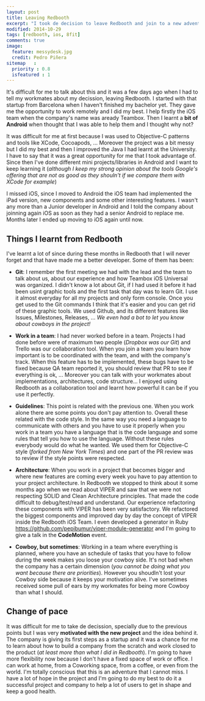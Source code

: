 ```yaml
---
layout: post
title: Leaving Redbooth
excerpt: "I took de decision to leave Redbooth and join to a new adventure. I explain here the reasons, everything I learned from there and my expectations for 8fit"
modified: 2014-10-29
tags: [redbooth, ios, 8fit]
comments: true
image:
  feature: messydesk.jpg
  credit: Pedro Piñera
sitemap   :
  priority : 0.8
  isfeatured : 1
---
```


It's difficult for me to talk about this and it was a few days ago when I had to tell my workmates about my decission, leaving Redbooth. I started with that startup from Barcelona when I haven't finished my bachelor yet. They gave me the opportunity to work remotely and I did my best. I help firstly the iOS team when the company's name was aready Teambox. Then I learnt a **bit of Android** when thought that I was able to help them and I thought why not?

It was difficult for me at first because I was used to Objective-C patterns and tools like XCode, Cocoapods, ... Moreover the project was a bit messy but I did my best and then I improved the Java I had learnt at the University. I have to say that it was a great opportunity for me that I took advantage of. Since then I've done different mini projects/libraries in Android and I want to keep learning it (*although I keep my strong opinion about the tools Google's offering that are not as good as they shouln't if we compare them with XCode for example*)

I missed iOS, since I moved to Android the iOS team had implemented the iPad version, new components and some other interesting features. I wasn't any more than a Junior developer in Android and I told the company about joinning again iOS as soon as they had a senior Android to replace me. Months later I ended up moving to iOS again until now.

## Things I learnt from Redbooth

I've learnt a lot of since during these months in Redbooth that I will never forget and that have made me a better developer. Some of them has been:

- **Git**: I remember the first meeting we had with the lead and the team to talk about us, about our experience and how Teambox iOS Universal was organized. I didn't know a lot about Git, if I had used it before it had been usint graphic tools and the first task that day was to learn Git. I use it almost everyday for all my projects and only form console. Once you get used to the Git commands I think that it's easier and you can get rid of these graphic tools. We used Github, and its different features like Issues, Milestones, Releases, ... *We even had a bot to let you know about cowboys in the project!*

- **Work in a team**: I had never worked before in a team. Projects I had done before were of maximum two people (*Dropbox was our Git*) and Trello was our collaboration tool. When you join a team you learn how important is to be coordinated with the team, and with the company's track. When this feature has to be implemented, these bugs have to be fixed because QA team reported it, you should review that PR to see if everything is ok, ... Moreover you can talk with your workmates about implementations, architectures, code structure... I enjoyed using Redbooth as a collaboration tool and learnt how powerful it can be if you use it perfectly.

- **Guidelines**: This point is related with the previous one. When you work alone there are some points you don't pay attention to. Overall these related with the code style. In the same way you need a language to communicate with others and you have to use it properly when you work in a team you have a language that is the code language and some rules that tell you how to use the language. Without these rules everybody would do what he wanted. We used them for Objective-C style (*forked from New York Times*) and one part of the PR review was to review if the style points were respected.

- **Architecture**: When you work in a project that becomes bigger and where new features are coming every week you have to pay attention to your project architecture. In Redbooth we stopped to think about it some months ago when we read about VIPER and saw that we were not respecting SOLID and Clean Architecture principles. That made the code difficult to debug/test/read and understand. Our experience refactoring these components with VIPER has been very satisfactory. We refactored the biggest components and improved day by day the concept of VIPER inside the Redbooth iOS Team. I even developed a generator in Ruby https://github.com/pepibumur/viper-module-generator and I'm going to give a talk in the **CodeMotion** event.

- **Cowboy, but sometimes**: Working in a team where everything is planned, where you have an schedule of tasks that you have to follow during the week makes you loose your cowboy side. It's not bad when the company has a certain dimension (*you cannot be doing what you want because there are priorities*). However you shoudln't lost your Cowboy side because it keeps your motivation alive. I've sometimes received some pull of ears by my workmates for being more Cowboy than what I should.

## Change of pace

It was difficult for me to take de decission, specially due to the previous points but I was very **motivated with the new project** and the idea behind it. The company is giving its first steps as a startup and it was a chance for me to learn about how to build a company from the scratch and work closed to the product (*at least more than what I did in Redbooth*). I'm going to have more flexibility now because I don't have a fixed space of work or office. I can work at home, from a Coworking space, from a coffee, or even from the world. I'm totally conscious that this is an adventure that I cannot miss. I have a lot of hope in the project and I'm going to do my best to do it a successful project and company to help a lot of users to get in shape and keep a good health.